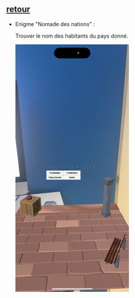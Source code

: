 ## [retour](/ressources/Enigmes.md)

- Enigme "Nomade des nations" :
  
  Trouver le nom des habitants du pays donné.

  <img src="/Images/IMG_1560.PNG" alt="Morse" width="300">
